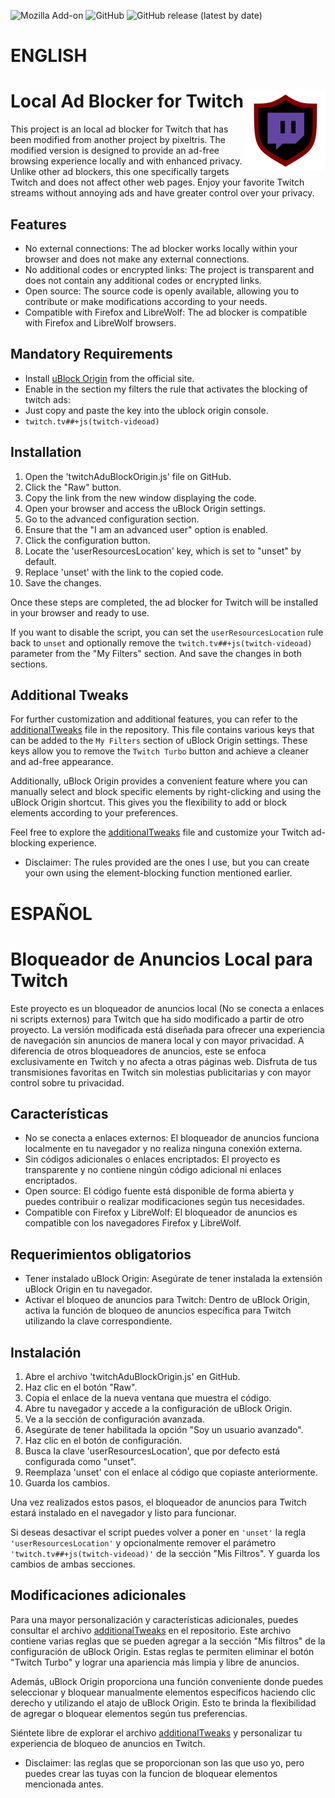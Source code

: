 <img alt="Mozilla Add-on" src="https://img.shields.io/amo/v/ublock-origin?color=%23990000&label=uBlock%20Origin&logo=ublock-origin&logoColor=%23FFFFFF"> <img alt="GitHub" src="https://img.shields.io/github/license/emiraleph/TwitchAdUBlockOrigin?color=%23FF0000&label=License&logo=license"> <img alt="GitHub release (latest by date)" src="https://img.shields.io/github/v/release/emiraleph/TwitchAdUBlockOrigin">

<!-- [![GitHub go.mod Go version](https://img.shields.io/github/go-mod/go-version/pixeltris/TwitchAdSolutions?color=%2300FF00&label=Original%20Project&logo=github)](https://github.com/pixeltris/TwitchAdSolutions) -->
# ENGLISH
# Local Ad Blocker for Twitch <img src="uBOTwitch.png" align="right" width="128px"/>


This project is an local ad blocker for Twitch that has been modified from another project by pixeltris. The modified version is designed to provide an ad-free browsing experience locally and with enhanced privacy. Unlike other ad blockers, this one specifically targets Twitch and does not affect other web pages.
Enjoy your favorite Twitch streams without annoying ads and have greater control over your privacy.

## Features

- No external connections: The ad blocker works locally within your browser and does not make any external connections.
- No additional codes or encrypted links: The project is transparent and does not contain any additional codes or encrypted links.
- Open source: The source code is openly available, allowing you to contribute or make modifications according to your needs.
- Compatible with Firefox and LibreWolf: The ad blocker is compatible with Firefox and LibreWolf browsers.

## Mandatory Requirements

- Install [uBlock Origin](https://addons.mozilla.org/en-US/firefox/addon/ublock-origin) from the official site.
- Enable in the section my filters the rule that activates the blocking of twitch ads:
- Just copy and paste the key into the ublock origin console.
- `twitch.tv##+js(twitch-videoad)`


## Installation

1. Open the 'twitchAduBlockOrigin.js' file on GitHub.
2. Click the "Raw" button.
3. Copy the link from the new window displaying the code.
4. Open your browser and access the uBlock Origin settings.
5. Go to the advanced configuration section.
6. Ensure that the "I am an advanced user" option is enabled.
7. Click the configuration button.
8. Locate the 'userResourcesLocation' key, which is set to "unset" by default.
9. Replace 'unset' with the link to the copied code.
10. Save the changes.

Once these steps are completed, the ad blocker for Twitch will be installed in your browser and ready to use.

If you want to disable the script, you can set the `userResourcesLocation` rule back to `unset` and optionally remove the `twitch.tv##+js(twitch-videoad)` parameter from the "My Filters" section.
And save the changes in both sections.

## Additional Tweaks

For further customization and additional features, you can refer to the [additionalTweaks](additionalTweaks) file in the repository. This file contains various keys that can be added to the `My Filters` section of uBlock Origin settings. These keys allow you to remove the `Twitch Turbo` button and achieve a cleaner and ad-free appearance.

Additionally, uBlock Origin provides a convenient feature where you can manually select and block specific elements by right-clicking and using the uBlock Origin shortcut. This gives you the flexibility to add or block elements according to your preferences.

Feel free to explore the [additionalTweaks](additionalTweaks) file and customize your Twitch ad-blocking experience.
* Disclaimer: The rules provided are the ones I use, but you can create your own using the element-blocking function mentioned earlier.

#
# ESPAÑOL
# Bloqueador de Anuncios Local para Twitch

Este proyecto es un bloqueador de anuncios local (No se conecta a enlaces ni scripts externos) para Twitch que ha sido modificado a partir de otro proyecto. La versión modificada está diseñada para ofrecer una experiencia de navegación sin anuncios de manera local y con mayor privacidad. A diferencia de otros bloqueadores de anuncios, este se enfoca exclusivamente en Twitch y no afecta a otras páginas web. 
Disfruta de tus transmisiones favoritas en Twitch sin molestias publicitarias y con mayor control sobre tu privacidad.

## Características

- No se conecta a enlaces externos: El bloqueador de anuncios funciona localmente en tu navegador y no realiza ninguna conexión externa.
- Sin códigos adicionales o enlaces encriptados: El proyecto es transparente y no contiene ningún código adicional ni enlaces encriptados.
- Open source: El código fuente está disponible de forma abierta y puedes contribuir o realizar modificaciones según tus necesidades.
- Compatible con Firefox y LibreWolf: El bloqueador de anuncios es compatible con los navegadores Firefox y LibreWolf.

## Requerimientos obligatorios

- Tener instalado uBlock Origin: Asegúrate de tener instalada la extensión uBlock Origin en tu navegador.
- Activar el bloqueo de anuncios para Twitch: Dentro de uBlock Origin, activa la función de bloqueo de anuncios específica para Twitch utilizando la clave correspondiente.

## Instalación

1. Abre el archivo 'twitchAduBlockOrigin.js' en GitHub.
2. Haz clic en el botón "Raw".
3. Copia el enlace de la nueva ventana que muestra el código.
4. Abre tu navegador y accede a la configuración de uBlock Origin.
5. Ve a la sección de configuración avanzada.
6. Asegúrate de tener habilitada la opción "Soy un usuario avanzado".
7. Haz clic en el botón de configuración.
8. Busca la clave 'userResourcesLocation', que por defecto está configurada como "unset".
9. Reemplaza 'unset' con el enlace al código que copiaste anteriormente.
10. Guarda los cambios.

Una vez realizados estos pasos, el bloqueador de anuncios para Twitch estará instalado en el navegador y listo para funcionar.

Si deseas desactivar el script puedes volver a poner en `'unset'` la regla `'userResourcesLocation'` y opcionalmente remover el parámetro `'twitch.tv##+js(twitch-videoad)'` de la sección "Mis Filtros".
Y guarda los cambios de ambas secciones.

## Modificaciones adicionales
Para una mayor personalización y características adicionales, puedes consultar el archivo [additionalTweaks](additionalTweaks) en el repositorio. Este archivo contiene varias reglas que se pueden agregar a la sección "Mis filtros" de la configuración de uBlock Origin. Estas reglas te permiten eliminar el botón "Twitch Turbo" y lograr una apariencia más limpia y libre de anuncios.

Además, uBlock Origin proporciona una función conveniente donde puedes seleccionar y bloquear manualmente elementos específicos haciendo clic derecho y utilizando el atajo de uBlock Origin. Esto te brinda la flexibilidad de agregar o bloquear elementos según tus preferencias.

Siéntete libre de explorar el archivo [additionalTweaks](additionalTweaks) y personalizar tu experiencia de bloqueo de anuncios en Twitch.
* Disclaimer: las reglas que se proporcionan son las que uso yo, pero puedes crear las tuyas con la funcion de bloquear elementos mencionada antes.
